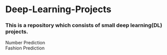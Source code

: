 # Deep-Learning-Projects  

### This is a repository which consists of small deep learning(DL) projects.  
Number Prediction  
Fashion Prediction
